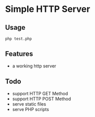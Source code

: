 # Simple HTTP Server

## Usage
```
php test.php
```

## Features
* a working http server

## Todo
* support HTTP GET Method
* support HTTP POST Method
* serve static files
* serve PHP scripts
